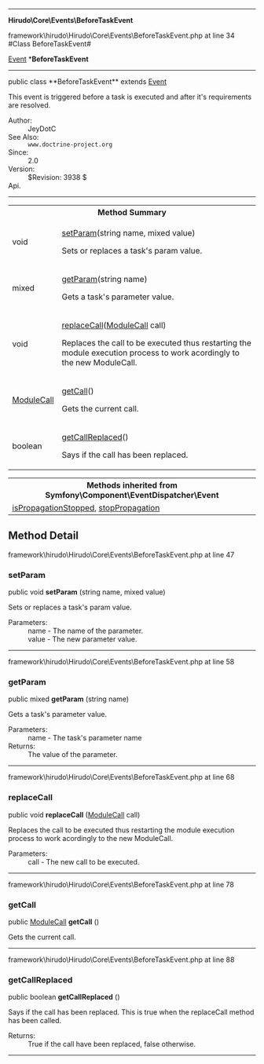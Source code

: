 
- - -

**Hirudo\Core\Events\BeforeTaskEvent**
<div class="location">framework\hirudo\Hirudo\Core\Events\BeforeTaskEvent.php at line 34</div>
#Class BeforeTaskEvent#

<a href="https://github.com/JeyDotC/Hirudo-docs/blob/master/symfony/component/eventdispatcher/event.html">Event</a>
    ***BeforeTaskEvent**


- - -

<p class="signature">public  class **BeforeTaskEvent**
extends <a href="https://github.com/JeyDotC/Hirudo-docs/blob/master/symfony/component/eventdispatcher/event.html">Event</a>

</p>

<div class="comment" id="overview_description"><p>This event is triggered before a task is executed and after it's requirements
are resolved.</p></div>

<dl>
<dt>Author:</dt>
<dd>JeyDotC</dd>
<dt>See Also:</dt>
<dd><code>www.doctrine-project.org</code></dd>
<dt>Since:</dt>
<dd>2.0</dd>
<dt>Version:</dt>
<dd>$Revision: 3938 $</dd>
<dt>Api.</dt>
</dl>

- - -

<table id="summary_method">
<tr><th colspan="2">Method Summary</th></tr>
<tr>
<td class="type">  void</td>
<td class="description"><p class="name"><a href="#setparam">setParam</a>(string name, mixed value)</p><p class="description">Sets or replaces a task's param value.</p></td>
</tr>
<tr>
<td class="type">  mixed</td>
<td class="description"><p class="name"><a href="#getparam">getParam</a>(string name)</p><p class="description">Gets a task's parameter value.</p></td>
</tr>
<tr>
<td class="type">  void</td>
<td class="description"><p class="name"><a href="#replacecall">replaceCall</a>(<a href="../../../hirudo/core/context/modulecall.html">ModuleCall</a> call)</p><p class="description">Replaces the call to be executed thus restarting the module execution
process to work acordingly to the new ModuleCall.</p></td>
</tr>
<tr>
<td class="type">  <a href="../../../hirudo/core/context/modulecall.html">ModuleCall</a></td>
<td class="description"><p class="name"><a href="#getcall">getCall</a>()</p><p class="description">Gets the current call.</p></td>
</tr>
<tr>
<td class="type">  boolean</td>
<td class="description"><p class="name"><a href="#getcallreplaced">getCallReplaced</a>()</p><p class="description">Says if the call has been replaced. </p></td>
</tr>
</table>

<table class="inherit">
<tr><th colspan="2">Methods inherited from Symfony\Component\EventDispatcher\Event</th></tr>
<tr><td><a href="https://github.com/JeyDotC/Hirudo-docs/blob/master/symfony/component/eventdispatcher/event.html#isPropagationStopped()">isPropagationStopped</a>, <a href="https://github.com/JeyDotC/Hirudo-docs/blob/master/symfony/component/eventdispatcher/event.html#stopPropagation()">stopPropagation</a></td></tr></table>

<h2 id="detail_method">Method Detail</h2>
<div class="location">framework\hirudo\Hirudo\Core\Events\BeforeTaskEvent.php at line 47</div>
<h3 id="setParam()">setParam</h3>

public  void **setParam** (string name, mixed value)<div class="details">
<p>Sets or replaces a task's param value.</p><dl>
<dt>Parameters:</dt>
<dd>name - The name of the parameter.</dd>
<dd>value - The new parameter value.</dd>
</dl>
</div>

- - -

<div class="location">framework\hirudo\Hirudo\Core\Events\BeforeTaskEvent.php at line 58</div>
<h3 id="getParam()">getParam</h3>

public  mixed **getParam** (string name)<div class="details">
<p>Gets a task's parameter value.</p><dl>
<dt>Parameters:</dt>
<dd>name - The task's parameter name</dd>
<dt>Returns:</dt>
<dd>The value of the parameter.</dd>
</dl>
</div>

- - -

<div class="location">framework\hirudo\Hirudo\Core\Events\BeforeTaskEvent.php at line 68</div>
<h3 id="replaceCall()">replaceCall</h3>

public  void **replaceCall** (<a href="../../../hirudo/core/context/modulecall.html">ModuleCall</a> call)<div class="details">
<p>Replaces the call to be executed thus restarting the module execution
process to work acordingly to the new ModuleCall.</p><dl>
<dt>Parameters:</dt>
<dd>call - The new call to be executed.</dd>
</dl>
</div>

- - -

<div class="location">framework\hirudo\Hirudo\Core\Events\BeforeTaskEvent.php at line 78</div>
<h3 id="getCall()">getCall</h3>

public  <a href="../../../hirudo/core/context/modulecall.html">ModuleCall</a> **getCall** ()<div class="details">
<p>Gets the current call.</p></div>

- - -

<div class="location">framework\hirudo\Hirudo\Core\Events\BeforeTaskEvent.php at line 88</div>
<h3 id="getCallReplaced()">getCallReplaced</h3>

public  boolean **getCallReplaced** ()<div class="details">
<p>Says if the call has been replaced. This is true when the
replaceCall method has been called.</p><dl>
<dt>Returns:</dt>
<dd>True if the call have been replaced, false otherwise.</dd>
</dl>
</div>

- - -

